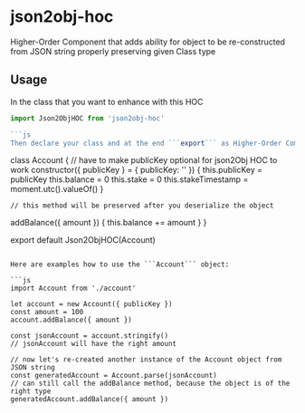 # json2obj-hoc
Higher-Order Component that adds ability for object to be re-constructed from JSON string properly preserving given Class type

## Usage

In the class that you want to enhance with this HOC
```js
import Json2ObjHOC from 'json2obj-hoc'

```js
Then declare your class and at the end ```export``` as Higher-Order Component
```
class Account {
  // have to make publicKey optional for json2Obj HOC to work
  constructor({ publicKey } = { publicKey: '' }) {
    this.publicKey = publicKey
    this.balance = 0
    this.stake = 0
    this.stakeTimestamp = moment.utc().valueOf()
  }

	// this method will be preserved after you deserialize the object
  addBalance({ amount }) {
		this.balance += amount
	}
}

export default Json2ObjHOC(Account)
```

Here are examples how to use the ```Account``` object:

```js
import Account from './account'

let account = new Account({ publicKey })
const amount = 100
account.addBalance({ amount })

const jsonAccount = account.stringify()
// jsonAccount will have the right amount

// now let's re-created another instance of the Account object from JSON string
const generatedAccount = Account.parse(jsonAccount)
// can still call the addBalance method, because the object is of the right type
generatedAccount.addBalance({ amount })

```
